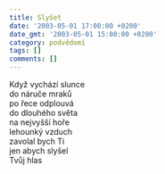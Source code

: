 ```yaml
---
title: Slyšet
date: '2003-05-01 17:00:00 +0200'
date_gmt: '2003-05-01 15:00:00 +0200'
category: podvědomí
tags: []
comments: []
---
```


<p>Když vychází slunce<br>do náruče mraků<br>po řece odplouvá<br>do dlouhého světa<br>na nejvyšší hoře<br>lehounký vzduch<br>zavolal bych Ti<br>jen abych slyšel<br>Tvůj hlas </p>
